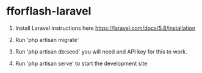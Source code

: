 # fforflash-laravel

1. Install Laravel instructions here https://laravel.com/docs/5.8/installation

2. Run 'php artisan migrate'

3. Run 'php artisan db:seed' you will need and API key for this to work.

4. Run 'php artisan serve' to start the development site